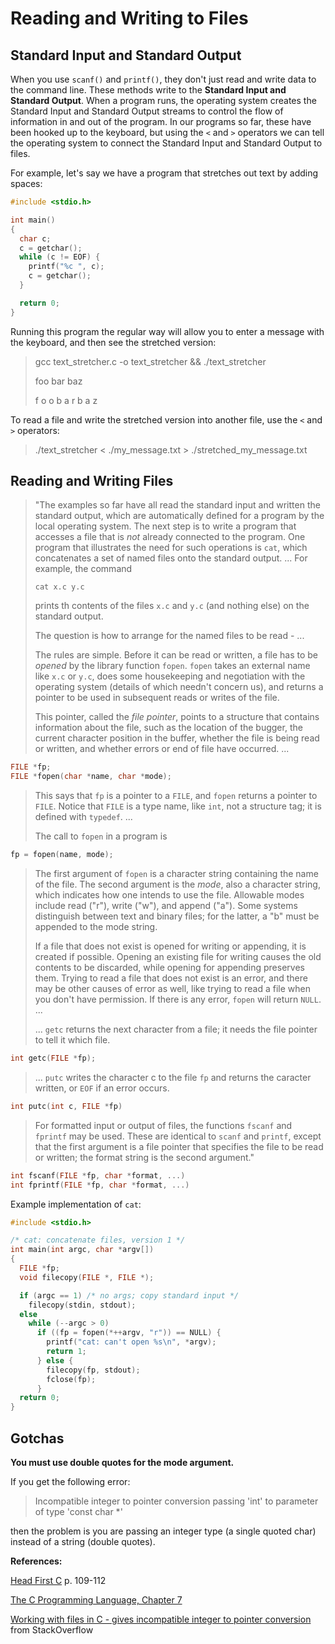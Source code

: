 # Reading and Writing to Files

## Standard Input and Standard Output

When you use `scanf()` and `printf()`, they don't just read and write data to
the command line. These methods write to the
**Standard Input and Standard Output**. When a program runs, the operating
system creates the Standard Input and Standard Output streams to control the
flow of information in and out of the program. In our programs so far, these
have been hooked up to the keyboard, but using the `<` and `>` operators we can
tell the operating system to connect the Standard Input and Standard Output to
files.

For example, let's say we have a program that stretches out text by adding
spaces:

```c
#include <stdio.h>

int main()
{
  char c;
  c = getchar();
  while (c != EOF) {
    printf("%c ", c);
    c = getchar();
  }

  return 0;
}
```

Running this program the regular way will allow you to enter a message with the
keyboard, and then see the stretched version:

> gcc text_stretcher.c -o text_stretcher && ./text_stretcher
>
> foo bar baz
>
> f o o  b a r  b a z

To read a file and write the stretched version into another file, use the `<`
and `>` operators:

> ./text_stretcher < ./my_message.txt > ./stretched_my_message.txt

## Reading and Writing Files

> "The examples so far have all read the standard input and written the standard
> output, which are automatically defined for a program by the local operating
> system. The next step is to write a program that accesses a file that is *not*
> already connected to the program. One program that illustrates the need for such
> operations is `cat`, which concatenates a set of named files onto the standard
> output. ... For example, the command
>
>   `cat x.c y.c`
>
> prints th contents of the files `x.c` and `y.c` (and nothing else) on the
> standard output.
>
> The question is how to arrange for the named files to be read - ...
>
> The rules are simple. Before it can be read or written, a file has to be
> *opened* by the library function `fopen`. `fopen` takes an external name like
> `x.c` or `y.c`, does some housekeeping and negotiation with the operating system
> (details of which needn't concern us), and returns a pointer to be used in
> subsequent reads or writes of the file.
>
> This pointer, called the *file pointer*, points to a structure that contains
> information about the file, such as the location of the bugger, the current
> character position in the buffer, whether the file is being read or written, and
> whether errors or end of file have occurred. ...

```c
FILE *fp;
FILE *fopen(char *name, char *mode);
```

> This says that `fp` is a pointer to a `FILE`, and `fopen` returns a pointer to
> `FILE`. Notice that `FILE` is a type name, like `int`, not a structure tag; it
> is defined with `typedef`. ...
>
> The call to `fopen` in a program is

```c
fp = fopen(name, mode);
```

> The first argument of `fopen` is a character string containing the name of the
> file. The second argument is the *mode*, also a character string, which
> indicates how one intends to use the file. Allowable modes include read ("r"),
> write ("w"), and append ("a"). Some systems distinguish between text and binary
> files; for the latter, a "b" must be appended to the mode string.
>
> If a file that does not exist is opened for writing or appending, it is created
> if possible. Opening an existing file for writing causes the old contents to be
> discarded, while opening for appending preserves them. Trying to read a file
> that does not exist is an error, and there may be other causes of error as well,
> like trying to read a file when you don't have permission. If there is any
> error, `fopen` will return `NULL`. ...
>
> ... `getc` returns the next character from a file; it needs the file pointer to
> tell it which file.

```c
int getc(FILE *fp);
```

> ... `putc` writes the character c to the file `fp` and returns the caracter
> written, or `EOF` if an error occurs.

```c
int putc(int c, FILE *fp)
```

> For formatted input or output of files, the functions `fscanf` and `fprintf` may
> be used. These are identical to `scanf` and `printf`, except that the first
> argument is a file pointer that specifies the file to be read or written; the
> format string is the second argument."

```c
int fscanf(FILE *fp, char *format, ...)
int fprintf(FILE *fp, char *format, ...)
```

Example implementation of `cat`:

```c
#include <stdio.h>

/* cat: concatenate files, version 1 */
int main(int argc, char *argv[])
{
  FILE *fp;
  void filecopy(FILE *, FILE *);

  if (argc == 1) /* no args; copy standard input */
    filecopy(stdin, stdout);
  else
    while (--argc > 0)
      if ((fp = fopen(*++argv, "r")) == NULL) {
        printf("cat: can't open %s\n", *argv);
        return 1;
      } else {
        filecopy(fp, stdout);
        fclose(fp);
      }
  return 0;
}
```

## Gotchas
**You must use double quotes for the mode argument.**

If you get the following error:
> Incompatible integer to pointer conversion passing 'int' to parameter of type 'const char *'

then the problem is you are passing an integer type (a single quoted char) instead of a string (double quotes).

**References:**

[Head First C][head-first-c] p. 109-112

[The C Programming Language, Chapter 7][k-r-p151]

[Working with files in C - gives incompatible integer to pointer conversion][s-o-file-read-error] from StackOverflow

[s-o-file-read-error]: http://stackoverflow.com/questions/25954982/working-with-files-in-c-gives-incompatible-integer-to-pointer-conversion-code

[head-first-c]: http://www.amazon.com/Head-First-C-David-Griffiths/dp/1449399916
[k-r-p151]: http://www.iups.org/media/meeting_minutes/C.pdf#page=124
